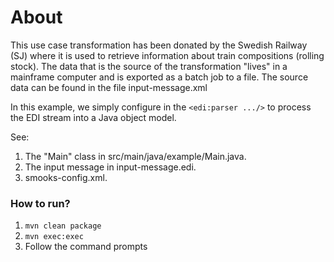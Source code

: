 About
=====

This use case transformation has been donated by the Swedish Railway (SJ) where it is used to retrieve information about train compositions (rolling stock). The data that is the source of the transformation "lives" in a mainframe computer and is exported as a batch job to a file. The source data can be found in the file input-message.xml

In this example, we simply configure in the `<edi:parser .../>` to process the EDI stream into a Java object model.

See:

1. The "Main" class in src/main/java/example/Main.java.
2. The input message in input-message.edi.
3. smooks-config.xml.

### How to run?

1. `mvn clean package`
2. `mvn exec:exec`
3. Follow the command prompts